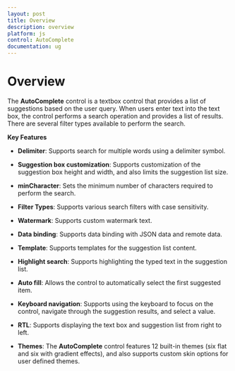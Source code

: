 ```yaml
---
layout: post
title: Overview
description: overview
platform: js
control: AutoComplete
documentation: ug
---
```


# Overview

The **AutoComplete** control is a textbox control that provides a list of suggestions based on the user query.  When users enter text into the text box, the control performs a search operation and provides a list of results. There are several filter types available to perform the search.

**Key Features**

* **Delimiter**: Supports search for multiple words using a delimiter symbol.

* **Suggestion box customization**: Supports customization of the suggestion box height and width, and also limits the suggestion list size.

* **minCharacter**: Sets the minimum number of characters required to perform the search.

* **Filter Types**: Supports various search filters with case sensitivity.

* **Watermark**: Supports custom watermark text.

* **Data binding**: Supports data binding with JSON data and remote data.

* **Template**: Supports templates for the suggestion list content.

* **Highlight search**: Supports highlighting the typed text in the suggestion list.

* **Auto fill**: Allows the control to automatically select the first suggested item.

* **Keyboard navigation**: Supports using the keyboard to focus on the control, navigate through the suggestion results, and select a value.

* **RTL**: Supports displaying the text box and suggestion list from right to left.

* **Themes**: The **AutoComplete** control features 12 built-in themes (six flat and six with gradient effects), and also supports custom skin options for user defined themes.

